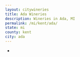 ```yaml
---
layout: citywineries
title: Ada Wineries
description: Wineries in Ada, MI
permalink: /mi/kent/ada/
state: mi
county: kent
city: ada
---
```

-
